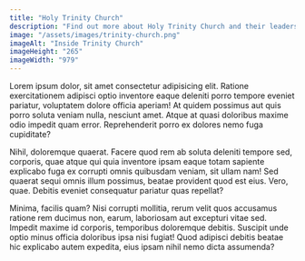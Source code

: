 ```yaml
---
title: "Holy Trinity Church"
description: "Find out more about Holy Trinity Church and their leadership."
image: "/assets/images/trinity-church.png"
imageAlt: "Inside Trinity Church"
imageHeight: "265"
imageWidth: "979"
---
```


Lorem ipsum dolor, sit amet consectetur adipisicing elit. Ratione exercitationem adipisci optio inventore eaque deleniti porro tempore eveniet pariatur, voluptatem dolore officia aperiam! At quidem possimus aut quis porro soluta veniam nulla, nesciunt amet. Atque at quasi doloribus maxime odio impedit quam error. Reprehenderit porro ex dolores nemo fuga cupiditate?

Nihil, doloremque quaerat. Facere quod rem ab soluta deleniti tempore sed, corporis, quae atque qui quia inventore ipsam eaque totam sapiente explicabo fuga ex corrupti omnis quibusdam veniam, sit ullam nam! Sed quaerat sequi omnis illum possimus, beatae provident quod est eius. Vero, quae. Debitis eveniet consequatur pariatur quas repellat?

Minima, facilis quam? Nisi corrupti mollitia, rerum velit quos accusamus ratione rem ducimus non, earum, laboriosam aut excepturi vitae sed. Impedit maxime id corporis, temporibus doloremque debitis. Suscipit unde optio minus officia doloribus ipsa nisi fugiat! Quod adipisci debitis beatae hic explicabo autem expedita, eius ipsam nihil nemo dicta assumenda?